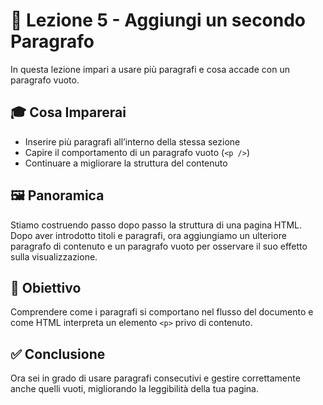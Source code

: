 # 📘 Lezione 5 - Aggiungi un secondo Paragrafo

In questa lezione impari a usare più paragrafi e cosa accade con un paragrafo vuoto.

## 🎓 Cosa Imparerai

- Inserire più paragrafi all’interno della stessa sezione
- Capire il comportamento di un paragrafo vuoto (`<p />`)
- Continuare a migliorare la struttura del contenuto

## 🖼️ Panoramica

Stiamo costruendo passo dopo passo la struttura di una pagina HTML. Dopo aver introdotto titoli e paragrafi, ora aggiungiamo un ulteriore paragrafo di contenuto e un paragrafo vuoto per osservare il suo effetto sulla visualizzazione.

## 🎯 Obiettivo

Comprendere come i paragrafi si comportano nel flusso del documento e come HTML interpreta un elemento `<p>` privo di contenuto.

## ✅ Conclusione

Ora sei in grado di usare paragrafi consecutivi e gestire correttamente anche quelli vuoti, migliorando la leggibilità della tua pagina.
